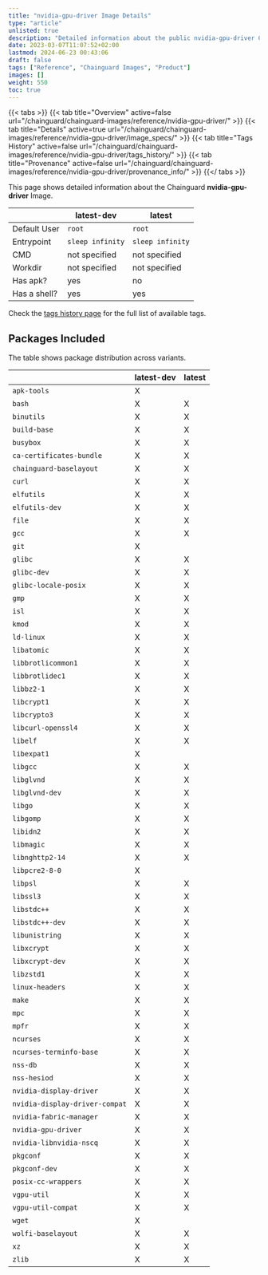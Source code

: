 ```yaml
---
title: "nvidia-gpu-driver Image Details"
type: "article"
unlisted: true
description: "Detailed information about the public nvidia-gpu-driver Chainguard Image."
date: 2023-03-07T11:07:52+02:00
lastmod: 2024-06-23 00:43:06
draft: false
tags: ["Reference", "Chainguard Images", "Product"]
images: []
weight: 550
toc: true
---
```


{{< tabs >}}
{{< tab title="Overview" active=false url="/chainguard/chainguard-images/reference/nvidia-gpu-driver/" >}}
{{< tab title="Details" active=true url="/chainguard/chainguard-images/reference/nvidia-gpu-driver/image_specs/" >}}
{{< tab title="Tags History" active=false url="/chainguard/chainguard-images/reference/nvidia-gpu-driver/tags_history/" >}}
{{< tab title="Provenance" active=false url="/chainguard/chainguard-images/reference/nvidia-gpu-driver/provenance_info/" >}}
{{</ tabs >}}

This page shows detailed information about the Chainguard **nvidia-gpu-driver** Image.

|              | latest-dev       | latest           |
|--------------|------------------|------------------|
| Default User | `root`           | `root`           |
| Entrypoint   | `sleep infinity` | `sleep infinity` |
| CMD          | not specified    | not specified    |
| Workdir      | not specified    | not specified    |
| Has apk?     | yes              | no               |
| Has a shell? | yes              | yes              |

Check the [tags history page](/chainguard/chainguard-images/reference/nvidia-gpu-driver/tags_history/) for the full list of available tags.

## Packages Included
The table shows package distribution across variants.

|                                | latest-dev | latest |
|--------------------------------|------------|--------|
| `apk-tools`                    | X          |        |
| `bash`                         | X          | X      |
| `binutils`                     | X          | X      |
| `build-base`                   | X          | X      |
| `busybox`                      | X          | X      |
| `ca-certificates-bundle`       | X          | X      |
| `chainguard-baselayout`        | X          | X      |
| `curl`                         | X          | X      |
| `elfutils`                     | X          | X      |
| `elfutils-dev`                 | X          | X      |
| `file`                         | X          | X      |
| `gcc`                          | X          | X      |
| `git`                          | X          |        |
| `glibc`                        | X          | X      |
| `glibc-dev`                    | X          | X      |
| `glibc-locale-posix`           | X          | X      |
| `gmp`                          | X          | X      |
| `isl`                          | X          | X      |
| `kmod`                         | X          | X      |
| `ld-linux`                     | X          | X      |
| `libatomic`                    | X          | X      |
| `libbrotlicommon1`             | X          | X      |
| `libbrotlidec1`                | X          | X      |
| `libbz2-1`                     | X          | X      |
| `libcrypt1`                    | X          | X      |
| `libcrypto3`                   | X          | X      |
| `libcurl-openssl4`             | X          | X      |
| `libelf`                       | X          | X      |
| `libexpat1`                    | X          |        |
| `libgcc`                       | X          | X      |
| `libglvnd`                     | X          | X      |
| `libglvnd-dev`                 | X          | X      |
| `libgo`                        | X          | X      |
| `libgomp`                      | X          | X      |
| `libidn2`                      | X          | X      |
| `libmagic`                     | X          | X      |
| `libnghttp2-14`                | X          | X      |
| `libpcre2-8-0`                 | X          |        |
| `libpsl`                       | X          | X      |
| `libssl3`                      | X          | X      |
| `libstdc++`                    | X          | X      |
| `libstdc++-dev`                | X          | X      |
| `libunistring`                 | X          | X      |
| `libxcrypt`                    | X          | X      |
| `libxcrypt-dev`                | X          | X      |
| `libzstd1`                     | X          | X      |
| `linux-headers`                | X          | X      |
| `make`                         | X          | X      |
| `mpc`                          | X          | X      |
| `mpfr`                         | X          | X      |
| `ncurses`                      | X          | X      |
| `ncurses-terminfo-base`        | X          | X      |
| `nss-db`                       | X          | X      |
| `nss-hesiod`                   | X          | X      |
| `nvidia-display-driver`        | X          | X      |
| `nvidia-display-driver-compat` | X          | X      |
| `nvidia-fabric-manager`        | X          | X      |
| `nvidia-gpu-driver`            | X          | X      |
| `nvidia-libnvidia-nscq`        | X          | X      |
| `pkgconf`                      | X          | X      |
| `pkgconf-dev`                  | X          | X      |
| `posix-cc-wrappers`            | X          | X      |
| `vgpu-util`                    | X          | X      |
| `vgpu-util-compat`             | X          | X      |
| `wget`                         | X          |        |
| `wolfi-baselayout`             | X          | X      |
| `xz`                           | X          | X      |
| `zlib`                         | X          | X      |

